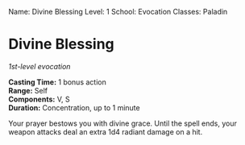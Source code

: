 Name: Divine Blessing
Level: 1
School: Evocation
Classes: Paladin

# Divine Blessing 
_1st-level evocation_ 

**Casting Time:** 1 bonus action    
**Range:** Self    
**Components:** V, S    
**Duration:** Concentration, up to 1 minute 

Your prayer bestows you with divine grace. Until the spell ends, your weapon attacks deal an extra 1d4 radiant damage on a hit.